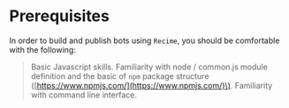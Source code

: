 # Prerequisites

In order to build and publish bots using `Recime`, you should be comfortable with the following:

> Basic Javascript skills. Familiarity with node / common.js module definition and the basic of `npm` package structure \([https://www.npmjs.com/](https://www.npmjs.com/)\).
> Familiarity with command line interface.



